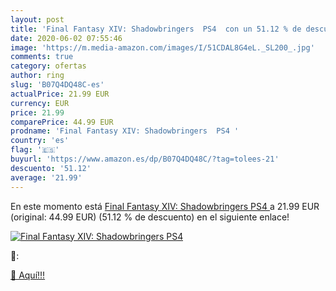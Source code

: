 ```yaml
---
layout: post
title: 'Final Fantasy XIV: Shadowbringers  PS4  con un 51.12 % de descuento'
date: 2020-06-02 07:55:46
image: 'https://m.media-amazon.com/images/I/51CDAL8G4eL._SL200_.jpg'
comments: true
category: ofertas
author: ring
slug: 'B07Q4DQ48C-es'
actualPrice: 21.99 EUR
currency: EUR
price: 21.99
comparePrice: 44.99 EUR
prodname: 'Final Fantasy XIV: Shadowbringers  PS4 '
country: 'es'
flag: '🇪🇸'
buyurl: 'https://www.amazon.es/dp/B07Q4DQ48C/?tag=tolees-21'
descuento: '51.12'
average: '21.99'
---
```


En este momento está [Final Fantasy XIV: Shadowbringers  PS4 ](https://www.amazon.es/dp/B07Q4DQ48C/?tag=tolees-21) a 21.99 EUR (original: 44.99 EUR) (51.12 %  de descuento) en el siguiente enlace!

[![Final Fantasy XIV: Shadowbringers  PS4 ](https://m.media-amazon.com/images/I/51CDAL8G4eL._SL200_.jpg)](https://www.amazon.es/dp/B07Q4DQ48C/?tag=tolees-21)

🔎:


[🛒 Aquí!!!](https://www.amazon.es/dp/B07Q4DQ48C/?tag=tolees-21)
